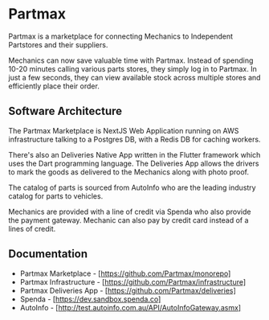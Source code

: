 # Partmax

Partmax is a marketplace for connecting Mechanics to Independent Partstores and their suppliers. 

Mechanics can now save valuable time with Partmax. Instead of spending 10-20 minutes calling various parts stores, they simply log in to Partmax. In just a few seconds, they can view available stock across multiple stores and efficiently place their order.

## Software Architecture

The Partmax Marketplace is NextJS Web Application running on AWS infrastructure talking to a Postgres DB, with a Redis DB for caching workers. 

There's also an Deliveries Native App written in the Flutter framework which uses the Dart programming language. The Deliveries App allows the drivers to mark the goods as delivered to the Mechanics along with photo proof.

The catalog of parts is sourced from AutoInfo who are the leading industry catalog for parts to vehicles.

Mechanics are provided with a line of credit via Spenda who also provide the payment gateway. Mechanic can also pay by credit card instead of a lines of credit.


## Documentation
* Partmax Marketplace - [https://github.com/Partmax/monorepo]
* Partmax Infrastructure - [https://github.com/Partmax/infrastructure]
* Partmax Deliveries App - [https://github.com/Partmax/deliveries]
* Spenda - [https://dev.sandbox.spenda.co]
* AutoInfo - [http://test.autoinfo.com.au/API/AutoInfoGateway.asmx]



<!--

**Here are some ideas to get you started:**

🙋‍♀️ A short introduction - what is your organization all about?
🌈 Contribution guidelines - how can the community get involved?
👩‍💻 Useful resources - where can the community find your docs? Is there anything else the community should know?
🍿 Fun facts - what does your team eat for breakfast?
🧙 Remember, you can do mighty things with the power of [Markdown](https://docs.github.com/github/writing-on-github/getting-started-with-writing-and-formatting-on-github/basic-writing-and-formatting-syntax)
-->

